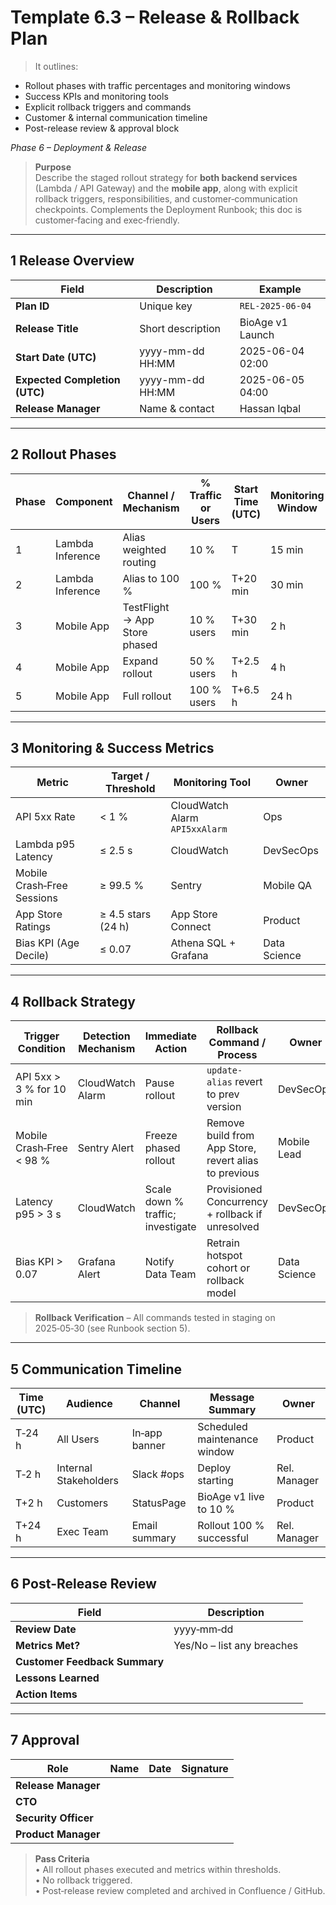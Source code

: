 # Template 6.3 – Release & Rollback Plan

> It outlines:

- Rollout phases with traffic percentages and monitoring windows 
- Success KPIs and monitoring tools
- Explicit rollback triggers and commands
- Customer & internal communication timeline
- Post-release review & approval block


_Phase 6 – Deployment & Release_

> **Purpose**  
> Describe the staged rollout strategy for **both backend services** (Lambda / API Gateway) and the **mobile app**, along with explicit rollback triggers, responsibilities, and customer‑communication checkpoints. Complements the Deployment Runbook; this doc is customer‑facing and exec‑friendly.

---

## 1 Release Overview

|Field|Description|Example|
|---|---|---|
|**Plan ID**|Unique key|`REL-2025-06-04`|
|**Release Title**|Short description|BioAge v1 Launch|
|**Start Date (UTC)**|yyyy-mm-dd HH:MM|2025-06-04 02:00|
|**Expected Completion (UTC)**|yyyy-mm-dd HH:MM|2025-06-05 04:00|
|**Release Manager**|Name & contact|Hassan Iqbal|

---

## 2 Rollout Phases

|Phase|Component|Channel / Mechanism|% Traffic or Users|Start Time (UTC)|Monitoring Window|Owner|
|---|---|---|---|---|---|---|
|1|Lambda Inference|Alias weighted routing|10 %|T|15 min|DevSecOps|
|2|Lambda Inference|Alias to 100 %|100 %|T+20 min|30 min|DevSecOps|
|3|Mobile App|TestFlight → App Store phased|10 % users|T+30 min|2 h|Mobile Lead|
|4|Mobile App|Expand rollout|50 % users|T+2.5 h|4 h|Mobile Lead|
|5|Mobile App|Full rollout|100 % users|T+6.5 h|24 h|Mobile Lead|

---

## 3 Monitoring & Success Metrics

|Metric|Target / Threshold|Monitoring Tool|Owner|
|---|---|---|---|
|API 5xx Rate|< 1 %|CloudWatch Alarm `API5xxAlarm`|Ops|
|Lambda p95 Latency|≤ 2.5 s|CloudWatch|DevSecOps|
|Mobile Crash‑Free Sessions|≥ 99.5 %|Sentry|Mobile QA|
|App Store Ratings|≥ 4.5 stars (24 h)|App Store Connect|Product|
|Bias KPI (Age Decile)|≤ 0.07|Athena SQL + Grafana|Data Science|

---

## 4 Rollback Strategy

|Trigger Condition|Detection Mechanism|Immediate Action|Rollback Command / Process|Owner|
|---|---|---|---|---|
|API 5xx > 3 % for 10 min|CloudWatch Alarm|Pause rollout|`update-alias` revert to prev version|DevSecOps|
|Mobile Crash‑Free < 98 %|Sentry Alert|Freeze phased rollout|Remove build from App Store, revert alias to previous|Mobile Lead|
|Latency p95 > 3 s|CloudWatch|Scale down % traffic; investigate|Provisioned Concurrency + rollback if unresolved|DevSecOps|
|Bias KPI > 0.07|Grafana Alert|Notify Data Team|Retrain hotspot cohort or rollback model|Data Science|

> **Rollback Verification** – All commands tested in staging on 2025‑05‑30 (see Runbook section 5).

---

## 5 Communication Timeline

|Time (UTC)|Audience|Channel|Message Summary|Owner|
|---|---|---|---|---|
|T‑24 h|All Users|In‑app banner|Scheduled maintenance window|Product|
|T‑2 h|Internal Stakeholders|Slack #ops|Deploy starting|Rel. Manager|
|T+2 h|Customers|StatusPage|BioAge v1 live to 10 %|Product|
|T+24 h|Exec Team|Email summary|Rollout 100 % successful|Rel. Manager|

---

## 6 Post‑Release Review

|Field|Description|
|---|---|
|**Review Date**|yyyy‑mm‑dd|
|**Metrics Met?**|Yes/No – list any breaches|
|**Customer Feedback Summary**||
|**Lessons Learned**||
|**Action Items**||

---

## 7 Approval

|Role|Name|Date|Signature|
|---|---|---|---|
|**Release Manager**||||
|**CTO**||||
|**Security Officer**||||
|**Product Manager**||||

> **Pass Criteria**  
> • All rollout phases executed and metrics within thresholds.  
> • No rollback triggered.  
> • Post‑release review completed and archived in Confluence / GitHub.